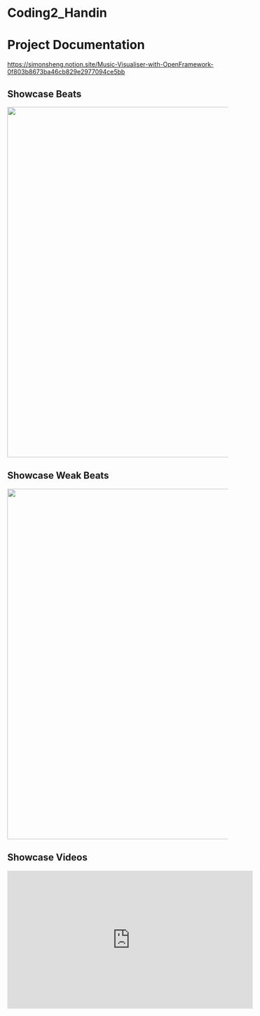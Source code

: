 # Coding2_Handin


# Project Documentation
https://simonsheng.notion.site/Music-Visualiser-with-OpenFramework-0f803b8673ba46cb829e2977094ce5bb

## Showcase Beats
<img src="https://github.com/SimonS98/Coding2_Handin/blob/main/showcase_beats.gif" width="800"  />

## Showcase Weak Beats
<img src="https://github.com/SimonS98/Coding2_Handin/blob/main/blackGif.gif" width="800"  />

## Showcase Videos
<iframe width="560" height="315" src="https://www.youtube.com/embed/pH9L57tg5L0" title="YouTube video player" frameborder="0" allow="accelerometer; autoplay; clipboard-write; encrypted-media; gyroscope; picture-in-picture" allowfullscreen></iframe>
